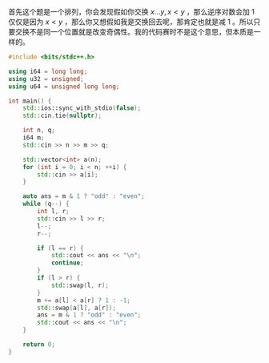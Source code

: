 首先这个题是一个排列，你会发现假如你交换 $x...y, x < y$ ，那么逆序对数会加 $1$ 仅仅是因为 $x < y$ ，那么你又想假如我是交换回去呢，那肯定也就是减 $1$ 。所以只要交换不是同一个位置就是改变奇偶性。我的代码赛时不是这个意思，但本质是一样的。

```cpp 
#include <bits/stdc++.h>

using i64 = long long;
using u32 = unsigned;
using u64 = unsigned long long;

int main() {
    std::ios::sync_with_stdio(false);
    std::cin.tie(nullptr);

    int n, q;
    i64 m;
    std::cin >> n >> m >> q;

    std::vector<int> a(n);
    for (int i = 0; i < n; ++i) {
        std::cin >> a[i];
    }

    auto ans = m & 1 ? "odd" : "even";
    while (q--) {
        int l, r;
        std::cin >> l >> r;
        l--;
        r--;

        if (l == r) {
            std::cout << ans << "\n";
            continue;
        }
        if (l > r) {
            std::swap(l, r);
        }
        m += a[l] < a[r] ? 1 : -1;
        std::swap(a[l], a[r]);
        ans = m & 1 ? "odd" : "even";
        std::cout << ans << "\n";
    }

    return 0;
}
```

